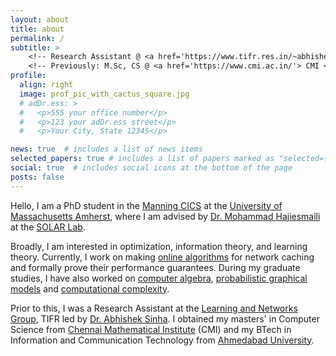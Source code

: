 ```yaml
---
layout: about
title: about
permalink: /
subtitle: > 
    <!-- Research Assistant @ <a href='https://www.tifr.res.in/~abhishek.sinha/group.html'> TIFR </a> <BR> -->
    <!-- Previously: M.Sc, CS @ <a href='https://www.cmi.ac.in/'> CMI </a> and B.Tech, ICT @ <a href='https://ahduni.edu.in/academics/schools-centres/school-of-engineering-and-applied-science/'> SEAS, AU </a> -->
profile:
  align: right
  image: prof_pic_with_cactus_square.jpg
  # adDr.ess: >
  #   <p>555 your office number</p>
  #   <p>123 your adDr.ess street</p>
  #   <p>Your City, State 12345</p>

news: true  # includes a list of news items
selected_papers: true # includes a list of papers marked as "selected={true}"
social: true  # includes social icons at the bottom of the page
posts: false
---
```


Hello, I am a PhD student in the [Manning CICS](https://www.cics.umass.edu/) at the [University of Massachusetts Amherst](https://en.wikipedia.org/wiki/University_of_Massachusetts_Amherst), where I am advised by [Dr. Mohammad Hajiesmaili](https://groups.cs.umass.edu/hajiesmaili/) at the [SOLAR Lab](https://solar.cs.umass.edu/).

Broadly, I am interested in optimization, information theory, and learning theory. Currently, I work on making [online algorithms](https://en.wikipedia.org/wiki/Online_algorithm) for network caching and formally prove their performance guarantees. During my graduate studies, I have also worked on [computer algebra](https://en.wikipedia.org/wiki/Computer_algebra), [probabilistic graphical models](https://en.wikipedia.org/wiki/Graphical_model) and [computational complexity](https://en.wikipedia.org/wiki/Computational_complexity). 

Prior to this, I was a Research Assistant at the [Learning and Networks Group](https://www.tifr.res.in/~abhishek.sinha/group.html), TIFR led by [Dr. Abhishek Sinha](https://www.tifr.res.in/~abhishek.sinha/). I obtained my masters' in Computer Science from [Chennai Mathematical Institute](https://www.cmi.ac.in//) (CMI) and my BTech in Information and Communication Technology from [Ahmedabad University](https://ahduni.edu.in/academics/schools-centres/school-of-engineering-and-applied-science/).

<!-- As an undergrad, I was a research intern at IIT-Gandhinagar in 2017 and a summer student at Institute of Mathematical Sciences, Chennai in 2018. I completed my BTech project at CMI where I was advised by Dr. [Partha Mukhopadhyay](https://www.cmi.ac.in/~partham/), and my master’s thesis with Dr. [Navin Kashyap](https://ece.iisc.ac.in/~nkashyap/) at Indian Institute of Science, Bangalore. -->

<!-- My CV can be found [here]({{site.url}}/assets/pdf/Resume_Ativ.pdf){:target="_blank"}. -->

<!-- Write your biography here. Tell the world about yourself. Link to your favorite [subreddit](http://reddit.com). You can put a picture in, too. The code is already in, just name your picture `prof_pic.jpg` and put it in the `img/` folder.

Put your adDr.ess / P.O. box / other info right below your picture. You can also disable any these elements by editing `profile` property of the YAML header of your `_pages/about.md`. Edit `_bibliography/papers.bib` and Jekyll will render your [publications page](/al-folio/publications/) automatically.

Link to your social media connections, too. This theme is set up to use [Font Awesome icons](http://fortawesome.github.io/Font-Awesome/) and [Academicons](https://jpswalsh.github.io/academicons/), like the ones below. Add your Facebook, Twitter, LinkedIn, Google Scholar, or just disable all of them. -->
